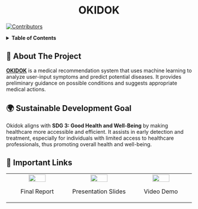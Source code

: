<!-- PROJECT TITLE -->
<h1 align="center">OKIDOK</h1>

[![Contributors][contributors-shield]][contributors-url]

<!-- TABLE OF CONTENTS -->
<details>
  <summary><strong>Table of Contents</strong></summary>
  <ol>
    <li>
      <a href="#about-the-project">About The Project</a>
      <ul>
        <li><a href="#sdg">Sustainable Developement Goal</a></li>
      </ul>
    </li>
    <li><a href="#systemarchitecture">System Architecture</a></li>
    <li>
      <a href="#getting-started">Getting Started</a>
      <ul>
        <li><a href="#prerequisites">Prerequisites</a></li>
        <li><a href="#installation">Installation</a></li>
      </ul>
    </li>
    <li><a href="#preview">Preview</a></li>
    <li><a href="#contributing">Contributors</a></li>
    <li><a href="#links">Important Links</a></li>
    <li><a href="#acknowledgments">Acknowledgments</a></li>
  </ol>
</details>

<!-- ABOUT THE PROJECT -->
<h2 id="about-the-project">🏥 About The Project </h2>
<p>
  <a href="#top"><strong>OKIDOK</strong></a> is a medical recommendation system that uses machine learning to analyze user-input symptoms and predict potential diseases. 
  It provides preliminary guidance on possible conditions and suggests appropriate medical actions.
</p>

<!-- SUSTAINABLE DEVELOPMENT GOAL -->
<h2 id="sdg">🌍 Sustainable Development Goal </h2>

<p>
  Okidok aligns with <strong>SDG 3: Good Health and Well-Being</strong> by making healthcare more accessible and efficient. 
  It assists in early detection and treatment, especially for individuals with limited access to healthcare professionals, thus promoting overall health and well-being.
</p>


<!-- IMPORTANT LINKS -->
<h2 id="links">🔗 Important Links </h2>

<div align="center">
<table width="100%">
   <tr>
      <td width="25%">
         <div align="center">
            <a href="https://drive.google.com/drive/folders/1RBJ04-xN3n3AF4GJtCyNB4IDWskxveeS?usp=sharing">
               <img src="https://i.ibb.co/HLyN6mr/9746449.png" width="55%">
            </a>
            <p>Final Report</p>
         </div>
      </td>
      <td width="25%">
         <div align="center">
            <a href="https://drive.google.com/drive/folders/1RBJ04-xN3n3AF4GJtCyNB4IDWskxveeS?usp=sharing">
               <img src="https://i.postimg.cc/GtsyTSVZ/report.png" width="55%">
            </a>
            <p>Presentation Slides</p>
         </div>
      </td>
      <td width="25%">
         <div align="center">
            <a href="https://drive.google.com/drive/folders/1RBJ04-xN3n3AF4GJtCyNB4IDWskxveeS?usp=sharing">
               <img src="https://i.ibb.co/JK5jTgY/5651475.png" width="55%">
            </a>
            <p>Video Demo</p>
         </div>
      </td>
   </tr>
</table>
</div>










[contributors-shield]: https://img.shields.io/github/contributors/glngnbn/OKIDOK?style=for-the-badge
[contributors-url]: https://github.com/glngnbn/OKIDOK/graphs/contributors
